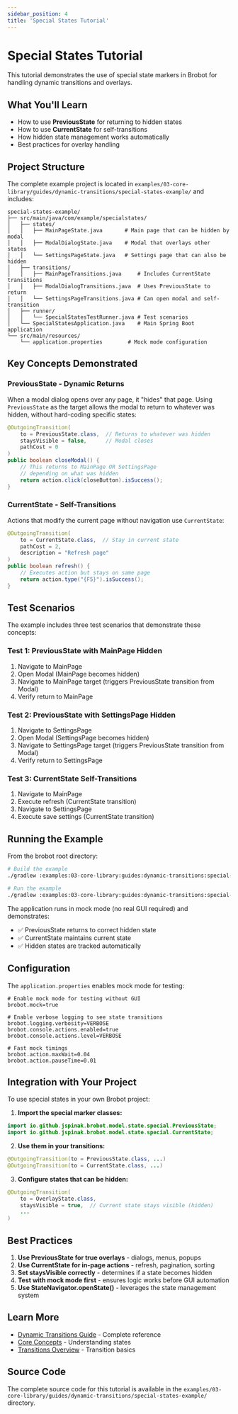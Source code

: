 ```yaml
---
sidebar_position: 4
title: 'Special States Tutorial'
---
```


# Special States Tutorial

This tutorial demonstrates the use of special state markers in Brobot for handling dynamic transitions and overlays.

## What You'll Learn

- How to use **PreviousState** for returning to hidden states
- How to use **CurrentState** for self-transitions
- How hidden state management works automatically
- Best practices for overlay handling

## Project Structure

The complete example project is located in `examples/03-core-library/guides/dynamic-transitions/special-states-example/` and includes:

```
special-states-example/
├── src/main/java/com/example/specialstates/
│   ├── states/
│   │   ├── MainPageState.java       # Main page that can be hidden by modal
│   │   ├── ModalDialogState.java    # Modal that overlays other states
│   │   └── SettingsPageState.java   # Settings page that can also be hidden
│   ├── transitions/
│   │   ├── MainPageTransitions.java     # Includes CurrentState transitions
│   │   ├── ModalDialogTransitions.java  # Uses PreviousState to return
│   │   └── SettingsPageTransitions.java # Can open modal and self-transition
│   ├── runner/
│   │   └── SpecialStatesTestRunner.java # Test scenarios
│   └── SpecialStatesApplication.java    # Main Spring Boot application
└── src/main/resources/
    └── application.properties        # Mock mode configuration
```

## Key Concepts Demonstrated

### PreviousState - Dynamic Returns

When a modal dialog opens over any page, it "hides" that page. Using `PreviousState` as the target allows the modal to return to whatever was hidden, without hard-coding specific states:

```java
@OutgoingTransition(
    to = PreviousState.class,  // Returns to whatever was hidden
    staysVisible = false,      // Modal closes
    pathCost = 0
)
public boolean closeModal() {
    // This returns to MainPage OR SettingsPage
    // depending on what was hidden
    return action.click(closeButton).isSuccess();
}
```

### CurrentState - Self-Transitions

Actions that modify the current page without navigation use `CurrentState`:

```java
@OutgoingTransition(
    to = CurrentState.class,  // Stay in current state
    pathCost = 2,
    description = "Refresh page"
)
public boolean refresh() {
    // Executes action but stays on same page
    return action.type("{F5}").isSuccess();
}
```

## Test Scenarios

The example includes three test scenarios that demonstrate these concepts:

### Test 1: PreviousState with MainPage Hidden
1. Navigate to MainPage
2. Open Modal (MainPage becomes hidden)
3. Navigate to MainPage target (triggers PreviousState transition from Modal)
4. Verify return to MainPage

### Test 2: PreviousState with SettingsPage Hidden
1. Navigate to SettingsPage
2. Open Modal (SettingsPage becomes hidden)
3. Navigate to SettingsPage target (triggers PreviousState transition from Modal)
4. Verify return to SettingsPage

### Test 3: CurrentState Self-Transitions
1. Navigate to MainPage
2. Execute refresh (CurrentState transition)
3. Navigate to SettingsPage
4. Execute save settings (CurrentState transition)

## Running the Example

From the brobot root directory:

```bash
# Build the example
./gradlew :examples:03-core-library:guides:dynamic-transitions:special-states-example:build

# Run the example
./gradlew :examples:03-core-library:guides:dynamic-transitions:special-states-example:bootRun
```

The application runs in mock mode (no real GUI required) and demonstrates:
- ✅ PreviousState returns to correct hidden state
- ✅ CurrentState maintains current state
- ✅ Hidden states are tracked automatically

## Configuration

The `application.properties` enables mock mode for testing:

```properties
# Enable mock mode for testing without GUI
brobot.mock=true

# Enable verbose logging to see state transitions
brobot.logging.verbosity=VERBOSE
brobot.console.actions.enabled=true
brobot.console.actions.level=VERBOSE

# Fast mock timings
brobot.action.maxWait=0.04
brobot.action.pauseTime=0.01
```

## Integration with Your Project

To use special states in your own Brobot project:

1. **Import the special marker classes:**
```java
import io.github.jspinak.brobot.model.state.special.PreviousState;
import io.github.jspinak.brobot.model.state.special.CurrentState;
```

2. **Use them in your transitions:**
```java
@OutgoingTransition(to = PreviousState.class, ...)
@OutgoingTransition(to = CurrentState.class, ...)
```

3. **Configure states that can be hidden:**
```java
@OutgoingTransition(
    to = OverlayState.class,
    staysVisible = true,  // Current state stays visible (hidden)
    ...
)
```

## Best Practices

1. **Use PreviousState for true overlays** - dialogs, menus, popups
2. **Use CurrentState for in-page actions** - refresh, pagination, sorting
3. **Set staysVisible correctly** - determines if a state becomes hidden
4. **Test with mock mode first** - ensures logic works before GUI automation
5. **Use StateNavigator.openState()** - leverages the state management system

## Learn More

- [Dynamic Transitions Guide](/docs/core-library/guides/dynamic-transitions) - Complete reference
- [Core Concepts](/docs/getting-started/core-concepts) - Understanding states
- [Transitions Overview](/docs/getting-started/transitions) - Transition basics

## Source Code

The complete source code for this tutorial is available in the `examples/03-core-library/guides/dynamic-transitions/special-states-example/` directory.